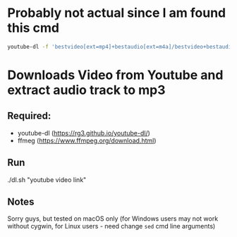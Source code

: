# Probably not actual since I am found this cmd
```bash
youtube-dl -f 'bestvideo[ext=mp4]+bestaudio[ext=m4a]/bestvideo+bestaudio' --merge-output-format mp4 'http://www.youtube.com/watch?v=xxxxxxx'
```
# Downloads Video from Youtube and extract audio track to mp3

## Required:
- youtube-dl (https://rg3.github.io/youtube-dl/)
- ffmeg (https://www.ffmpeg.org/download.html)

## Run
./dl.sh "youtube video link"

## Notes
Sorry guys, but tested on macOS only (for Windows users may not work without cygwin, for Linux users - need change `sed` cmd line arguments)
